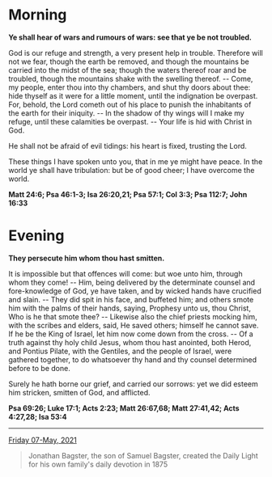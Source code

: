 # Morning

**Ye shall hear of wars and rumours of wars: see that ye be not troubled.**
 
God is our refuge and strength, a very present help in trouble. Therefore will not we fear, though the earth be removed, and though the mountains be carried into the midst of the sea; though the waters thereof roar and be troubled, though the mountains shake with the swelling thereof. -- Come, my people, enter thou into thy chambers, and shut thy doors about thee: hide thyself as it were for a little moment, until the indignation be overpast. For, behold, the Lord cometh out of his place to punish the inhabitants of the earth for their iniquity. -- In the shadow of thy wings will I make my refuge, until these calamities be overpast. -- Your life is hid with Christ in God.
 
He shall not be afraid of evil tidings: his heart is fixed, trusting the Lord.
 
These things I have spoken unto you, that in me ye might have peace. In the world ye shall have tribulation: but be of good cheer; I have overcome the world.  

**Matt 24:6; Psa 46:1-3; Isa 26:20,21; Psa 57:1; Col 3:3; Psa 112:7; John 16:33**

# Evening

**They persecute him whom thou hast smitten.**
 
It is impossible but that offences will come: but woe unto him, through whom they come! -- Him, being delivered by the determinate counsel and fore-knowledge of God, ye have taken, and by wicked hands have crucified and slain. -- They did spit in his face, and buffeted him; and others smote him with the palms of their hands, saying, Prophesy unto us, thou Christ, Who is he that smote thee? -- Likewise also the chief priests mocking him, with the scribes and elders, said, He saved others; himself he cannot save. If he be the King of Israel, let him now come down from the cross. -- Of a truth against thy holy child Jesus, whom thou hast anointed, both Herod, and Pontius Pilate, with the Gentiles, and the people of Israel, were gathered together, to do whatsoever thy hand and thy counsel determined before to be done.
 
Surely he hath borne our grief, and carried our sorrows: yet we did esteem him stricken, smitten of God, and afflicted.  

**Psa 69:26; Luke 17:1; Acts 2:23; Matt 26:67,68; Matt 27:41,42; Acts 4:27,28; Isa 53:4**

---

[Friday 07-May, 2021](https://t.me/s/daily_light)

> Jonathan Bagster, the son of Samuel Bagster, created the Daily Light for his own family's daily devotion in 1875

